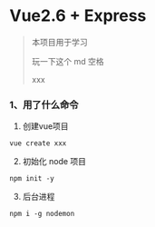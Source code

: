 # Vue2.6 + Express

> 本项目用于学习
>
> 玩一下这个 md 空格
>
> xxx

### 1、用了什么命令

1. 创建vue项目
```
vue create xxx
```
2. 初始化 node 项目

```
npm init -y
```
3. 后台进程
```
npm i -g nodemon
```



###
